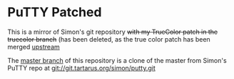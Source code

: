 PuTTY Patched
=============

This is a mirror of Simon's git repository ~~with my TrueColor patch
in the truecolor branch~~ (has been deleted, as the true color patch has been merged [upstream](https://git.tartarus.org/?p=simon/putty.git;a=commit;h=a4cbd3dfdb71d258e83bbf5b03a874c06d0b3106)

The [master branch](https://github.com/chrisbra/putty/tree/master) of this
repository is a clone of the master from Simon's PuTTY repo at
[git://git.tartarus.org/simon/putty.git](https://git.tartarus.org/?p=simon/putty.git)

